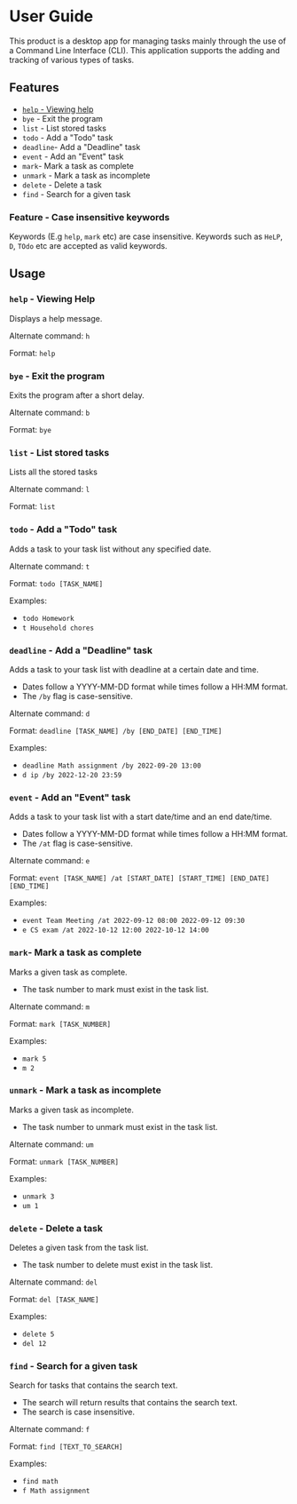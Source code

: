 # User Guide

This product is a desktop app for managing tasks mainly through the use of a Command Line Interface (CLI). This application supports the adding and tracking of various types of tasks.

## Features 
- [`help` - Viewing help](https://github.com/NicholasTYD/ip/blob/master/docs/README.md#help---viewing-help)
- `bye` - Exit the program
- `list` - List stored tasks 
- `todo` - Add a "Todo" task
- `deadline`- Add a "Deadline" task 
- `event` - Add an "Event" task
- `mark`- Mark a task as complete
- `unmark` - Mark a task as incomplete
- `delete` - Delete a task
- `find` - Search for a given task

### Feature - Case insensitive keywords

Keywords (E.g `help`, `mark` etc) are case insensitive. Keywords such as `HeLP`, `D`, `TOdo` etc are accepted as valid keywords.

## Usage

### `help` - Viewing Help
Displays a help message.

Alternate command: `h`

Format: `help`

### `bye` - Exit the program
Exits the program after a short delay.

Alternate command: `b`

Format: `bye`

### `list` - List stored tasks 
Lists all the stored tasks

Alternate command: `l`

Format: `list`

### `todo` - Add a "Todo" task
Adds a task to your task list without any specified date.

Alternate command: `t`

Format: `todo [TASK_NAME]`

Examples: 

- `todo Homework`
- `t Household chores`

### `deadline` - Add a "Deadline" task 
Adds a task to your task list with deadline at a certain date and time. 
- Dates follow a YYYY-MM-DD format while times follow a HH:MM format.
- The `/by` flag is case-sensitive.

Alternate command: `d`

Format: `deadline [TASK_NAME] /by [END_DATE] [END_TIME]`

Examples: 

- `deadline Math assignment /by 2022-09-20 13:00`
- `d ip /by 2022-12-20 23:59`

### `event` - Add an "Event" task
Adds a task to your task list with a start date/time and an end date/time.
- Dates follow a YYYY-MM-DD format while times follow a HH:MM format.
- The `/at` flag is case-sensitive.

Alternate command: `e`

Format: `event [TASK_NAME] /at [START_DATE] [START_TIME] [END_DATE] [END_TIME]`

Examples: 

- `event Team Meeting /at 2022-09-12 08:00 2022-09-12 09:30`
- `e CS exam /at 2022-10-12 12:00 2022-10-12 14:00`

### `mark`- Mark a task as complete
Marks a given task as complete.
- The task number to mark must exist in the task list.

Alternate command: `m`

Format: `mark [TASK_NUMBER]`

Examples:

- `mark 5`
- `m 2`

### `unmark` - Mark a task as incomplete
Marks a given task as incomplete.
- The task number to unmark must exist in the task list.

Alternate command: `um`

Format: `unmark [TASK_NUMBER]`

Examples: 

- `unmark 3`
- `um 1`

### `delete` - Delete a task
Deletes a given task from the task list.
- The task number to delete must exist in the task list.

Alternate command: `del`

Format: `del [TASK_NAME]`

Examples:

- `delete 5`
- `del 12`

### `find` - Search for a given task
Search for tasks that contains the search text.
- The search will return results that contains the search text.
- The search is case insensitive.

Alternate command: `f`

Format: `find [TEXT_TO_SEARCH]`

Examples: 

- `find math`
- `f Math assignment`
